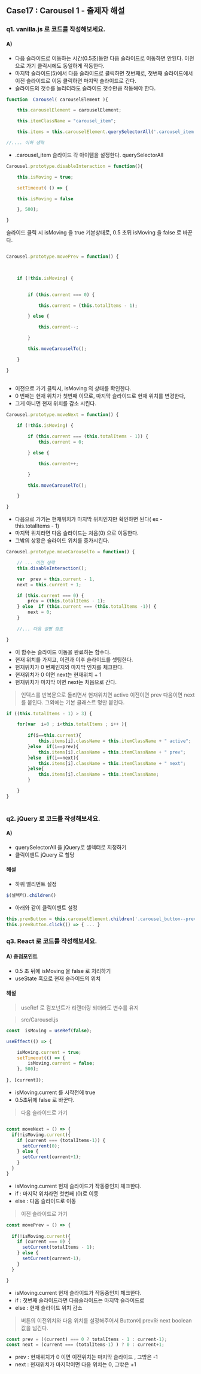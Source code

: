 ## Case17 : Carousel 1 - 출제자 해설
  

### q1. vanilla.js 로 코드를 작성해보세요.

#### A) 

- 다음 슬라이드로 이동하는 시간(0.5초)동안 다음 슬라이드로 이동하면 안된다. 이전으로 가기 클릭시에도 동일하게 작동한다.
- 마지막 슬라이드(5)에서 다음 슬라이드로 클릭하면 첫번째로,  첫번째 슬라이드에서 이전 슬라이드로 이동 클릭하면 마지막 슬라이드로 간다.
- 슬라이드의 갯수를 늘리더라도 슬라이드 갯수만큼 작동해야 한다.
​

```js
function  Carousel( carouselElement ){

	this.carouselElement = carouselElement;

	this.itemClassName = "carousel_item";

	this.items = this.carouselElement.querySelectorAll('.carousel_item');

//.... 이하 생략

```
- .carousel_item 슬라이드 각 아이템을 설정한다. querySelectorAll


```js
Carousel.prototype.disableInteraction =	function(){

	this.isMoving = true;

	setTimeout( () => {

	this.isMoving = false

	}, 500);

}
```

슬라이드 클릭 시 isMoving 을 true 기본상태로,
0.5 초뒤 isMoving 을 false 로 바꾼다.
  

```js

Carousel.prototype.movePrev = function() {

  

	if (!this.isMoving) {
	

		if (this.current === 0) {

			this.current = (this.totalItems - 1);

		} else {

			this.current--;

		}	  

		this.moveCarouselTo();

	}

}
​
```

- 이전으로 가기 클릭시, isMoving 의 상태를 확인한다.
- 0 번째는 현재 위치가 첫번째 이므로, 마지막 슬라이드로 현재 위치를 변경한다,
- 그게 아니면 현재 위치를 감소 시킨다.

```js
Carousel.prototype.moveNext = function() {
	
	if (!this.isMoving) {

		if (this.current === (this.totalItems - 1)) {
			this.current = 0;

		} else {

			this.current++;

		}

		this.moveCarouselTo(); 

	}

}

```
- 다음으로 가기는 현재위치가 마지막 위치인지만 확인하면 된다( ex - this.totalItems - 1)
- 마지막 위치라면 다음 슬라이드는 처음(0) 으로 이동한다.
- 그밖의 상황은 슬라이드 위치를 증가시킨다.


```js
Carousel.prototype.moveCarouselTo = function() {

	// ... 이전 생략
	this.disableInteraction();

	var  prev = this.current - 1,
	next = this.current + 1;	  

	if (this.current === 0) {
		prev = (this.totalItems - 1);
	} else  if (this.current === (this.totalItems -1)) {
		next = 0;
	}
	
	//... 다음 설명 참조

}

```
- 이 함수는 슬라이드 이동을 완료하는 함수다.
-  현재 위치를 가지고, 이전과 이후 슬라이드를 셋팅한다.
-  현재위치가 0 번째인지와 마지막 인지를 체크한다.
- 현재위치가 0 이면 next는 현재위치 + 1
- 현재위치가 마지막 이면 next는 처음으로 간다.

> 인덱스를 반복문으로 돌리면서 
> 현재위치면 active
> 이전이면 prev
> 다음이면 next
> 를 붙인다.
> 그외에는 기본 클래스르 명만 붙인다.

```js
if ((this.totalItems - 1) > 3) {

	for(var  i=0 ; i<this.totalItems ; i++ ){
	
		if(i==this.current){
			this.items[i].className = this.itemClassName + " active";
		}else  if(i==prev){
			this.items[i].className = this.itemClassName + " prev";
		}else  if(i==next){
			this.items[i].className = this.itemClassName + " next";
		}else{
			this.items[i].className = this.itemClassName;
		}

	}
}
  
```

### q2. jQuery 로 코드를 작성해보세요.

#### A)

- querySelectorAll 을 jQuery로 셀렉터로 지정하기
- 클릭이벤트 jQuery 로 할당


#### 해설
-   하위 엘리먼트 설정
```js
$(셀렉터).children()
```

- 아래와 같이 클릭이벤트 설정
```js
this.prevButton = this.carouselElement.children('.carousel_button--prev');
this.prevButton.click(() => { ... }
```



### q3. React 로 코드를 작성해보세요.

#### A) 중점포인트

- 0.5 초 뒤에 isMoving 을 false 로 처리하기
- useState 훅으로 현재 슬라이드의 위치

#### 해설

> useRef 로 컴포넌트가 리랜더링 되더라도 변수를 유지

> src/Carousel.js

```js
const  isMoving = useRef(false);

useEffect(() => {

	isMoving.current = true;
	setTimeout(() => {
		isMoving.current = false;
	}, 500);
	
}, [current]);

```  
- isMoving.current 를 시작전에 true
- 0.5초뒤에 false 로 바꾼다.



> 다음 슬라이드로 가기

```js

const moveNext = () => {
  if(!isMoving.current){
    if (current === (totalItems-1)) {
      setCurrent(0);
    } else {
      setCurrent(current+1);
    }
  }
}
```

- isMoving.current 현재 슬라이드가 작동중인지 체크한다.
- if : 마지막 위치라면 첫번째 (0)로 이동
- else : 다음 슬라이드로 이동  

> 이전 슬라이드로 가기

```js
const movePrev = () => {
    
  if(!isMoving.current){
    if (current === 0) {
      setCurrent(totalItems - 1);
    } else {
      setCurrent(current-1);
    }
  }

}

```
- isMoving.current 현재 슬라이드가 작동중인지 체크한다.
- if : 첫번째 슬라이드라면 다음슬라이드는 마지막 슬라이드로
- else : 현재 슬라이드 위치 감소


> 버튼의 이전위치와 다음 위치를 설정해주어서 Button에 prev와 next boolean 값을 넘긴다.

```js
const prev = ((current) === 0 ? totalItems - 1 : current-1);
const next = (current === (totalItems-1) ) ? 0 : current+1;    
```

- prev : 현재위치가 0 이면 이전위치는 마지막 슬라이드 , 그밖은 -1
- next : 현재위치가 마지막이면 다음 위치는 0, 그밖은 +1

